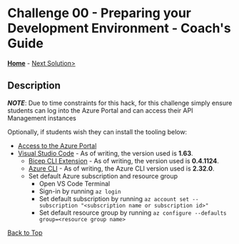 # Challenge 00 - Preparing your Development Environment - Coach's Guide

**[Home](./README.md)** - [Next Solution>](./Solution-01.md)

## Description

**_NOTE_**: Due to time constraints for this hack, for this challenge simply ensure students can log into the Azure Portal and can access their API Management instances

Optionally, if students wish they can install the tooling below:

- [Access to the Azure Portal](https://portal.azure.com/)
- [Visual Studio Code](https://code.visualstudio.com/) - As of writing, the version used is **1.63**.
    - [Bicep CLI Extension](https://marketplace.visualstudio.com/items?itemName=ms-azuretools.vscode-bicep) - As of writing, the version used is **0.4.1124**.
    - [Azure CLI](https://docs.microsoft.com/en-us/cli/azure/update-azure-cli) - As of writing, the Azure CLI version used is **2.32.0**.
    - Set default Azure subscription and resource group
        - Open VS Code Terminal
        - Sign-in by running ```az login``` 
        - Set default subscription by running ```az account set --subscription "<subscription name or subscription id>"```
        - Set default resource group by running ```az configure --defaults group=<resource group name>```

[Back to Top](#challenge-00---preparing-your-development-environment---coachs-guide)